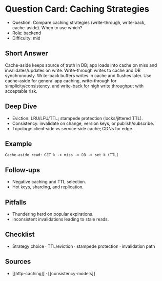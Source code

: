 # Question Card: Caching Strategies

- Question: Compare caching strategies (write-through, write-back, cache-aside). When to use which?
- Role: backend
- Difficulty: mid

## Short Answer
Cache-aside keeps source of truth in DB; app loads into cache on miss and invalidates/updates on write. Write-through writes to cache and DB synchronously. Write-back buffers writes in cache and flushes later. Use cache-aside for general app caching, write-through for simplicity/consistency, and write-back for high write throughput with acceptable risk.

## Deep Dive
- Eviction: LRU/LFU/TTL; stampede protection (locks/jittered TTL).
- Consistency: invalidate on change, version keys, or publish/subscribe.
- Topology: client‑side vs service‑side cache; CDNs for edge.

## Example
```text
Cache-aside read: GET k -> miss -> DB -> set k (TTL)
```

## Follow‑ups
- Negative caching and TTL selection.
- Hot keys, sharding, and replication.

## Pitfalls
- Thundering herd on popular expirations.
- Inconsistent invalidations leading to stale reads.

## Checklist
- Strategy choice · TTL/eviction · stampede protection · invalidation path

## Sources
- [[http-caching]] · [[consistency-models]]

